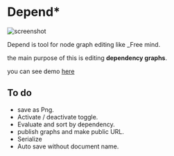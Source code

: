 # Depend*


![screenshot](https://i.imgur.com/UMlgpoU.png)

Depend is tool for node graph editing like _Free mind.

the main purpose of this is editing __dependency graphs__.

you can see demo [here](https://depend-3c524.firebaseapp.com/)

## To do

* save as Png.
* Activate / deactivate toggle.
* Evaluate and sort by dependency.
* publish graphs and make public URL.
* Serialize
* Auto save without document name.
